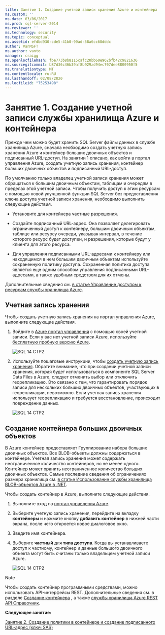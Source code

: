 ```yaml
---
title: Занятие 1. Создание учетной записи хранения Azure и контейнера | Документация Майкрософт
ms.custom: ''
ms.date: 03/06/2017
ms.prod: sql-server-2014
ms.reviewer: ''
ms.technology: security
ms.topic: conceptual
ms.assetid: efdbd930-cde5-41b0-90ad-58a6cc68dddc
author: VanMSFT
ms.author: vanto
manager: craigg
ms.openlocfilehash: fbe773b8b8115cafc20bb60e962bfb42c9821636
ms.sourcegitcommit: b87d36c46b39af8b929ad94ec707dee8800950f5
ms.translationtype: MT
ms.contentlocale: ru-RU
ms.lasthandoff: 02/08/2020
ms.locfileid: "75253498"
---
```

# <a name="lesson-1-create-azure-storage-account-and-container"></a>Занятие 1. Создание учетной записи службы хранилища Azure и контейнера
  Прежде чем можно будет хранить SQL Server файлы данных в службе хранилища Azure, сначала необходимо создать учетную запись хранения Azure и контейнер больших двоичных объектов и подписанный URL-доступ. На занятии 1 описано, как войти в портал управления Azure, создать учетную запись хранения, контейнер больших двоичных объектов и подписанный URL-доступ.  
  
 По умолчанию только владелец учетной записи хранения может обращаться к большим двоичным объектам, таблицам и очередям в пределах этой учетной записи. Чтобы получить доступ к этим ресурсам с помощью новой улучшенной функции SQL Server без предоставления ключа доступа учетной записи хранения, необходимо выполнить следующие действия.  
  
-   Установите для контейнера частные разрешения.  
  
-   Создайте подписанный URL-адрес. Она позволяет делегировать ограниченный доступ к контейнеру, большим двоичным объектам, таблице или ресурсу очереди, указывая интервал, в течение которого ресурс будет доступен, и разрешения, которые будут у клиента для этого ресурса.  
  
-   Для управления подписанными URL-адресами к контейнеру или находящимся в нем большим двоичным объектам используйте сохраненную политику доступа. Сохраненная политика доступа является еще одним способом управления подписанными URL-адресами, а также удобным средством для их отмены.  
  
 Дополнительные сведения см. [в статье Управление доступом к ресурсам службы хранилища Azure](https://msdn.microsoft.com/library/windowsazure/ee393343.aspx).  
  
## <a name="create-storage-account"></a>Учетная запись хранения  
 Чтобы создать учетную запись хранения на портал управления Azure, выполните следующие действия.  
  
1.  Войдите в [Azure портал управления](https://manage.windowsazure.com) с помощью своей учетной записи. Если у вас нет учетной записи Azure, используйте [бесплатную пробную версию Azure](https://www.windowsazure.com/pricing/free-trial/).  
  
     ![SQL 14 CTP2](../../2014/tutorials/media/ss-was-tutlesson-1-1.gif "SQL 14 CTP2")  
  
2.  Используйте пошаговые инструкции, чтобы [создать учетную запись хранения](https://azure.microsoft.com/documentation/articles/storage-create-storage-account/). Обратите внимание, что при создании учетной записи хранения, которая будет использоваться в компоненте SQL Server Data Files в Azure, следует отменить выбор или отключить георепликацию. Это связано с тем, что гарантировать порядок записи для нескольких больших двоичных объектов, участвующих в георепликации, невозможно. Если учетная запись хранения использует георепликацию и требуется восстановление, происходит повреждение данных.  
  
     ![SQL 14 CTP2](../../2014/tutorials/media/ss-was-tutlesson-1-2.gif "SQL 14 CTP2")  
  
## <a name="create-a-blob-container"></a>Создание контейнера больших двоичных объектов  
 В Azure контейнер предоставляет Группирование набора больших двоичных объектов. Все BLOB-объекты должны содержаться в контейнере. Учетная запись хранения может содержать неограниченное количество контейнеров, но не менее одного. Контейнер может хранить неограниченное количество больших двоичных объектов. Самые последние сведения об ограничениях размера хранилища см. [в статье Использование службы хранилища BLOB-объектов Azure в .NET](https://www.windowsazure.com/develop/net/how-to-guides/blob-storage/).  
  
 Чтобы создать контейнер в Azure, выполните следующие действия.  
  
1.  Выполните вход на [портал управления Azure](https://manage.windowsazure.com).  
  
2.  Выберите учетную запись хранения, перейдите на вкладку **контейнеры** и нажмите кнопку **добавить контейнер** в нижней части экрана, после чего откроется новое диалоговое окно.  
  
3.  Введите имя контейнера.  
  
4.  Выберите **частный** для **типа доступа**. Когда вы устанавливаете доступ к частному, контейнер и данные большого двоичного объекта могут быть считаны только владельцем учетной записи Azure.  
  
     ![SQL 14 CTP2](../../2014/tutorials/media/ss-was-tutlesson-1-4.gif "SQL 14 CTP2")  
  
> [!NOTE]  
>  Чтобы создать контейнер программными средствами, можно использовать API-интерфейсы REST. Дополнительные сведения см. в разделе [Создание контейнера](https://msdn.microsoft.com/library/windowsazure/dd179468.aspx) , а также [службы хранилища Azure REST API Справочник](https://msdn.microsoft.com/library/windowsazure/dd179355.aspx).  
  
 **Следующее занятие:**  
  
 [Занятие 2. Создание политики в контейнере и создание подписанного URL-адрес &#40;ключ SAS&#41;](../relational-databases/lesson-1-create-stored-access-policy-and-shared-access-signature.md)  
  
